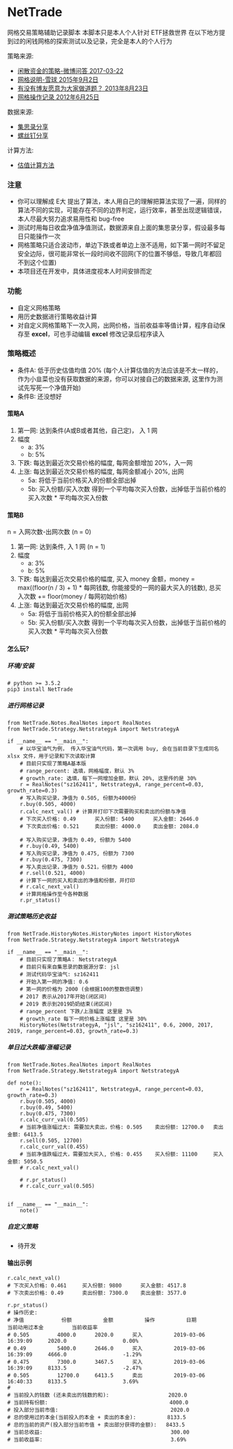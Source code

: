 # NetTrade
网格交易策略辅助记录脚本
本脚本只是本人个人针对 ETF拯救世界 在以下地方提到过的闲钱网格的探索测试以及记录，完全是本人的个人行为

策略来源:
* [闲散资金的策略-微博问答 2017-03-22](https://weibo.com/ttwenda/p/show?id=2310684088171439759396)
* [网格说明-雪球 2015年9月2日](https://xueqiu.com/4776750571/55799950)
* [有没有博友愿意为大家做道题？ 2013年8月23日](https://www.chinaetfs.net/?p=895)
* [网格操作记录 2012年6月25日](https://www.chinaetfs.net/?p=757)

数据来源:
* [集思录分享](https://www.jisilu.cn/question/55996)
* [螺丝钉分享](https://xueqiu.com/1997857856/62838103)

计算方法:
* [估值计算方法](http://fund.eastmoney.com/news/1594,20170322722385868.html)


### 注意
* 你可以理解成 E大 提出了算法，本人用自己的理解把算法实现了一遍，同样的算法不同的实现，可能存在不同的边界判定，运行效率，甚至出现逻辑错误，本人尽最大努力追求易用性和 bug-free
* 测试时用每日收盘净值净值测试，数据源来自上面的集思录分享，假设最多每日只能操作一次
* 网格策略只适合波动市，单边下跌或者单边上涨不适用，如下第一网时不留足安全边际，很可能非常长一段时间收不回网(下的位置不够低，导致几年都回不到这个位置)
* 本项目还在开发中，具体进度视本人时间安排而定

### 功能
* 自定义网格策略
* 用历史数据进行策略收益计算
* 对自定义网格策略下一次入网，出网价格，当前收益率等值计算，程序自动保存至 **excel**，可也手动编辑 **excel** 修改记录后程序读入

### 策略概述

* 条件A: 低于历史估值均值 20% (每个人计算估值的方法应该是不太一样的，作为小韭菜也没有获取数据的来源，你可以对接自己的数据来源, 这里作为测试先写死一个净值开始)
* 条件B: 还没想好

#### 策略A
1. 第一网: 达到条件(A或B或者其他，自己定)， 入 1 网
2. 幅度
   * a: 3%
   * b: 5%
3. 下跌: 每达到最近次交易价格的幅度, 每网金额增加 20%，入一网
4. 上涨: 每达到最近次交易价格的幅度, 每网金额减小 20%,  出网
   * 5a: 将低于当前价格买入的份额全部出掉
   * 5b: 买入份额/买入次数 得到一个平均每次买入份数，出掉低于当前价格的买入次数 * 平均每次买入份数

#### 策略B
n = 入网次数-出网次数 (n = 0)
1. 第一网:  达到条件, 入 1 网 (n = 1)
2. 幅度
   * a: 3%
   * b: 5%
3. 下跌: 每达到最近次交易价格的幅度, 买入 money 金额，money = max((floor(n / 3) + 1) * 每网钱数, 你能接受的一网的最大买入的钱数), 总买入次数 += floor(money / 每网初始价格)
4. 上涨: 每达到最近次交易价格的幅度, 出网
   * 5a: 将低于当前价格买入的份额全部出掉
   * 5b: 买入份额/买入次数 得到一个平均每次买入份数，出掉低于当前价格的买入次数 * 平均每次买入份数

#### 怎么玩?

##### 环境/安装

	# python >= 3.5.2
    pip3 install NetTrade

##### 进行网格记录

    from NetTrade.Notes.RealNotes import RealNotes
    from NetTrade.Strategy.NetstrategyA import NetstrategyA

    if __name__ == "__main__":
        # 以华宝油气为例， 传入华宝油气代码，第一次调用 buy, 会在当前目录下生成同名 xlsx 文件，用于记录和下次读取计算
        # 目前只实现了策略A基本版
        # range_percent: 选填，网格幅度，默认 3%
        # growth_rate: 选填，每下一网增加金额，默认 20%, 这里传的是 30%
        r = RealNotes("sz162411", NetstrategyA, range_percent=0.03, growth_rate=0.3)
        # 写入购买记录，净值为 0.505, 份额为4000份
        r.buy(0.505, 4000)
        r.calc_next_val() # 计算并打印下次需要购买和卖出的份额与净值
        # 下次买入价格: 0.49    	买入份额: 5400    	买入金额: 2646.0
        # 下次卖出价格: 0.521   	卖出份额: 4000.0  	卖出金额: 2084.0

        # 写入购买记录，净值为 0.49, 份额为 5400
        # r.buy(0.49, 5400)
        # 写入购买记录，净值为 0.475, 份额为 7300
        # r.buy(0.475, 7300)
        # 写入卖出记录，净值为 0.521，份额为 4000
        # r.sell(0.521, 4000)
        # 计算下一网的买入和卖出的净值和份额，并打印
        # r.calc_next_val()
        # 计算网格操作至今各种数据
        r.pr_status()


##### 测试策略历史收益

    from NetTrade.HistoryNotes.HistoryNotes import HistoryNotes
    from NetTrade.Strategy.NetstrategyA import NetstrategyA

    if __name__ == "__main__":
        # 目前只实现了策略A： NetstrategyA
        # 目前只有来自集思录的数据源分享: jsl
        # 测试代码华宝油气: sz162411
        # 开始入第一网的净值: 0.6
        # 第一网的价格为 2000 (会根据100的整数倍调整)
        # 2017 表示从2017年开始(闭区间)
        # 2019 表示到2019奶奶结束(闭区间)
        # range_percent 下跌/上涨幅度 这里是 3%
        # growth_rate 每下一网价格上涨幅度 这里是 30%
        HistoryNotes(NetstrategyA, "jsl", "sz162411", 0.6, 2000, 2017, 2019, range_percent=0.03, growth_rate=0.3)


##### 单日过大跌幅/涨幅记录

	from NetTrade.Notes.RealNotes import RealNotes
	from NetTrade.Strategy.NetstrategyA import NetstrategyA

    def note():
        r = RealNotes("sz162411", NetstrategyA, range_percent=0.03, growth_rate=0.3)
        r.buy(0.505, 4000)
        r.buy(0.49, 5400)
        r.buy(0.475, 7300)
        r.calc_curr_val(0.505)
        # 当前净值涨幅过大: 需要加大卖出，价格: 0.505   	卖出份额: 12700.0 	卖出金额: 6413.5
        r.sell(0.505, 12700)
        r.calc_curr_val(0.455)
        # 当前净值跌幅过大，需要加大买入, 价格: 0.455   	买入份额: 11100   	买入金额: 5050.5 
        # r.calc_next_val()

        # r.pr_status()
        # r.calc_curr_val(0.505)


    if __name__ == "__main__":
        note()




##### 自定义策略
* 待开发


#### 输出示例

    r.calc_next_val()
	# 下次买入价格: 0.461   	买入份额: 9800    	买入金额: 4517.8  
	# 下次卖出价格: 0.49    	卖出份额: 7300.0  	卖出金额: 3577.0

    r.pr_status()
    # 操作历史:
    # 净值        	份额        	金额        	操作        	日期                  	当前动用过本金        	当前收益率     
    # 0.505     	4000.0    	2020.0    	买入        	2019-03-06 16:39:09 	2020.0              	0.00%     
    # 0.49      	5400.0    	2646.0    	买入        	2019-03-06 16:39:09 	4666.0              	-1.29%    
    # 0.475     	7300.0    	3467.5    	买入        	2019-03-06 16:39:09 	8133.5              	-2.47%    
    # 0.505     	12700.0   	6413.5    	卖出        	2019-03-06 16:40:33 	8133.5              	3.69%     
    # 
    # 当前投入的钱数 (还未卖出的钱数的和):                   2020.0
    # 当前持有份额:                                       4000.0
    # 投入部分当前市值:                                    2020.0
    # 总的使用过的本金(当前投入的本金 + 卖出的本金):          8133.5
    # 总的当前的资产(投入部分当前市值 + 卖出部分获得的金额):   8433.5
    # 当前总收益:                                         300.00  
    # 当前收益率:                                         3.69% 
